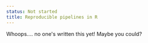 ```yaml
---
status: Not started
title: Reproducible pipelines in R
---
```


Whoops.... no one's written this yet! Maybe you could?

